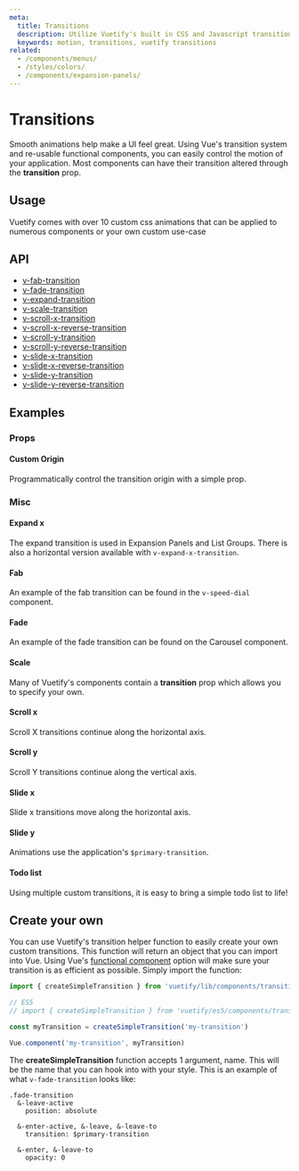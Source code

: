 ```yaml
---
meta:
  title: Transitions
  description: Utilize Vuetify's built in CSS and Javascript transitions within components.
  keywords: motion, transitions, vuetify transitions
related:
  - /components/menus/
  - /styles/colors/
  - /components/expansion-panels/
---
```


# Transitions

Smooth animations help make a UI feel great. Using Vue's transition system and re-usable functional components, you can easily control the motion of your application. Most components can have their transition altered through the **transition** prop.

## Usage

Vuetify comes with over 10 custom css animations that can be applied to numerous components or your own custom use-case

<example file="transitions/usage" />

## API

- [v-fab-transition](/api/v-fab-transition)
- [v-fade-transition](/api/v-fade-transition)
- [v-expand-transition](/api/v-expand-transition)
- [v-scale-transition](/api/v-scale-transition)
- [v-scroll-x-transition](/api/v-scroll-x-transition)
- [v-scroll-x-reverse-transition](/api/v-scroll-x-reverse-transition)
- [v-scroll-y-transition](/api/v-scroll-y-transition)
- [v-scroll-y-reverse-transition](/api/v-scroll-y-reverse-transition)
- [v-slide-x-transition](/api/v-slide-x-transition)
- [v-slide-x-reverse-transition](/api/v-slide-x-reverse-transition)
- [v-slide-y-transition](/api/v-slide-y-transition)
- [v-slide-y-reverse-transition](/api/v-slide-y-reverse-transition)

## Examples

### Props

#### Custom Origin

Programmatically control the transition origin with a simple prop.

<example file="transitions/prop-custom-origin" />

### Misc

#### Expand x

The expand transition is used in Expansion Panels and List Groups. There is also a horizontal version available with `v-expand-x-transition`.

<example file="transitions/misc-expand-x" />

#### Fab

An example of the fab transition can be found in the `v-speed-dial` component.

<example file="transitions/misc-fab" />

#### Fade

An example of the fade transition can be found on the Carousel component.

<example file="transitions/misc-fade" />

#### Scale

Many of Vuetify's components contain a **transition** prop which allows you to specify your own.

<example file="transitions/misc-scale" />

#### Scroll x

Scroll X transitions continue along the horizontal axis.

<example file="transitions/misc-scroll-x" />

#### Scroll y

Scroll Y transitions continue along the vertical axis.

<example file="transitions/misc-scroll-y" />

#### Slide x

Slide x transitions move along the horizontal axis.

<example file="transitions/misc-slide-x" />

#### Slide y

Animations use the application's `$primary-transition`.

<example file="transitions/misc-slide-y" />

#### Todo list

Using multiple custom transitions, it is easy to bring a simple todo list to life!

<example file="transitions/misc-todo" />

## Create your own

You can use Vuetify's transition helper function to easily create your own custom transitions. This function will return an object that you can import into Vue. Using Vue's [functional component](https://vuejs.org/v2/guide/render-function.html#Functional-Components) option will make sure your transition is as efficient as possible. Simply import the function:

```js
import { createSimpleTransition } from 'vuetify/lib/components/transitions/createTransition'

// ES5
// import { createSimpleTransition } from 'vuetify/es5/components/transitions/createTransition'

const myTransition = createSimpleTransition('my-transition')

Vue.component('my-transition', myTransition)
```

The **createSimpleTransition** function accepts 1 argument, name. This will be the name that you can hook into with your style. This is an example of what `v-fade-transition` looks like:

```stylus
.fade-transition
  &-leave-active
    position: absolute

  &-enter-active, &-leave, &-leave-to
    transition: $primary-transition

  &-enter, &-leave-to
    opacity: 0
```

<backmatter />
